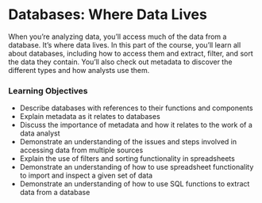 # Databases: Where Data Lives
When you’re analyzing data, you’ll access much of the data from a database. It’s where data lives. In this part of the course, you’ll learn all about databases, including how to access them and extract, filter, and sort the data they contain. You’ll also check out metadata to discover the different types and how analysts use them.
### Learning Objectives
* Describe databases with references to their functions and components
* Explain metadata as it relates to databases
* Discuss the importance of metadata and how it relates to the work of a data analyst
* Demonstrate an understanding of the issues and steps involved in accessing data from multiple sources
* Explain the use of filters and sorting functionality in spreadsheets
* Demonstrate an understanding of how to use spreadsheet functionality to import and inspect a given set of data
* Demonstrate an understanding of how to use SQL functions to extract data from a database
